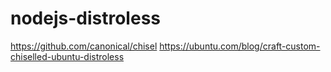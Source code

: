 # nodejs-distroless

https://github.com/canonical/chisel
https://ubuntu.com/blog/craft-custom-chiselled-ubuntu-distroless
